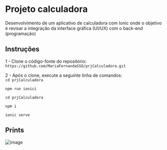 # Projeto calculadora

Desenvolvimento de um aplicativo de calculadora com Ionic onde o objetivo é revisar a integração da interface gráfica (UI/UX) com o back-end (programação)

## Instruções
1 - Clone o código-fonte do repositório:
`https://github.com/MariaFernandaSSO/prjCalculadora.git`

2 - Após o clone, execute a seguinte linha de comandos:<br>
`cd prjCalculadora`

`npm run ionici`

`cd prjCalculadora`

`npm i`

`ionic serve`

## Prints
![image](https://user-images.githubusercontent.com/86608975/210721038-0c8e410d-bd3f-4dbd-b7e7-2b311ffac4d6.png)
